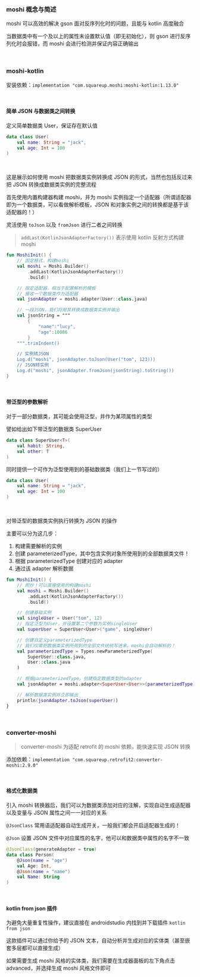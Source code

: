 ### moshi 概念与简述

moshi 可以高效的解决 gson 面对反序列化时的问题，且能与 kotlin 高度融合

当数据类中有一个及以上的属性未设置默认值（即无初始化），则 gson 进行反序列化时会报错，而 moshi 会进行检测并保证内容正确输出

<br>

### moshi-kotlin

安装依赖：`implementation "com.squareup.moshi:moshi-kotlin:1.13.0"`

<br>

#### 简单 JSON 与数据类之间转换

定义简单数据类 User，保证存在默认值

```kotlin
data class User(
    val name: String = "jack",
    val age: Int = 100
)
```

<br>

这是展示如何使用 moshi 把数据类实例转换成 JSON 的形式，当然也包括反过来把 JSON 转换成数据类实例的完整流程

首先使用内置构建器构建 moshi，并为 moshi 实例指定一个适配器（所谓适配器即为一个数据类，可以看做解析模板，JSON 和对象实例之间的转换都是基于该适配器的！）

灵活使用 `toJson` 以及 `fromJson` 进行二者之间转换

> `addLast(KotlinJsonAdapterFactory())` 表示使用 kotlin 反射方式构建 moshi

```kotlin
fun MoshiInit() {
    // 固定格式，构建moshi
    val moshi = Moshi.Builder()
        .addLast(KotlinJsonAdapterFactory())
        .build()

    // 指定适配器，相当于配置解析的模板
    // 接收一个数据类作为适配器
    val jsonAdapter = moshi.adapter(User::class.java)

    // 一段JSON，我们将用其转换成数据类实例并输出
    val jsonString = """
        {
            "name":"lucy",
            "age":10086
        }
    """.trimIndent()

    // 实例转JSON
    Log.d("moshi", jsonAdapter.toJson(User("tom", 123)))
    // JSON转实例
    Log.d("moshi", jsonAdapter.fromJson(jsonString).toString())
}
```

<br>

#### 带泛型的参数解析

对于一部分数据类，其可能会使用泛型，并作为某项属性的类型

譬如给出如下带泛型的数据类 SuperUser

```kotlin
data class SuperUser<T>(
    val habit: String,
    val other: T
)
```

同时提供一个可作为泛型使用到的基础数据类（我们上一节写过的）

```kotlin
data class User(
    val name: String = "jack",
    val age: Int = 100
)
```

<br>

对带泛型的数据类实例执行转换为 JSON 的操作

主要可以分为这几步：

1. 构建需要解析的实例
2. 创建 parameterizedType，其中包含实例对象所使用到的全部数据类文件！
3. 根据 parameterizedType 创建对应的 adapter
4. 通过该 adapter 解析数据

```kotlin
fun MoshiInit() {
    // 照抄！可以直接使用的构建moshi
    val moshi = Moshi.Builder()
        .addLast(KotlinJsonAdapterFactory())
        .build()

    // 创建基础实例
    val singleUser = User("tom", 12)
    // 指定泛型为User，并设置第二个参数为实例singleUser
    val superUser = SuperUser<User>("game", singleUser)

    // 创建自定义parameterizedType
    // 我们仅需把数据类实例所用到的全部文件统统写进来，moshi会自动解析的！
    val parameterizedType = Types.newParameterizedType(
        SuperUser::class.java,
        User::class.java
    )

    // 根据parameterizedType，创建指定数据类型的adapter
    val jsonAdapter = moshi.adapter<SuperUser<User>>(parameterizedType)

    // 解析数据类实例并立即输出
    println(jsonAdapter.toJson(superUser))
}
```

<br>

### converter-moshi

> converter-moshi 为适配 retrofit 的 moshi 依赖，能快速实现 JSON 转换

添加依赖：`implementation "com.squareup.retrofit2:converter-moshi:2.9.0"`

<br>

#### 格式化数据类

引入 moshi 转换器后，我们可以为数据类添加对应的注解，实现自动生成适配器以及变量与 JSON 属性之间一一对应的关系

`@JsonClass` 常用语适配器自动生成开关，一般我们都会开启适配器生成的！

`@Json` 设置 JSON 文件中对应属性的名字，他可以和数据类中属性的名字不一致

```kotlin
@JsonClass(generateAdapter = true)
data class Person(
    @Json(name = "age")
    val Age: Int,
    @Json(name = "name")
    val Name: String
)
```

<br>

#### kotlin from json 插件

为避免大量重复性操作，建议直接在 androidstudio 内找到并下载插件 `kotlin from json`

这款插件可以通过你给予的 JSON 文本，自动分析并生成对应的实体类（甚至嵌套多层都可以直接生成）

如果需要生成 moshi 风格的实体类，我们需要在生成器面板的左下角点击 advanced，并选择生成 moshi 风格文件即可

<br>

####
